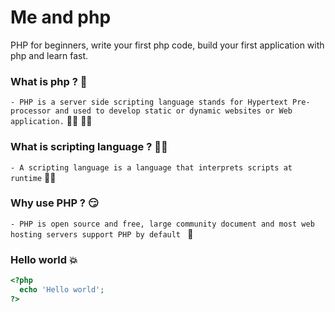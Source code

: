 # Me and php
PHP for beginners, write your first php code, build your first application with php and learn fast.

### What is php ? 🤔

`- PHP is a server side scripting language stands for Hypertext Pre-processor and used to develop static or dynamic websites or Web application.` 👨‍💻  👩‍💻

### What is scripting language ? 🕵️‍♂️

`- A scripting language is a language that interprets scripts at runtime`  👨‍🏫

### Why use PHP ? 😏

`- PHP is open source and free, large community document and most web hosting servers support PHP by default ` 🤗

### Hello world 💥

```php
<?php 
  echo 'Hello world';
?>
```

